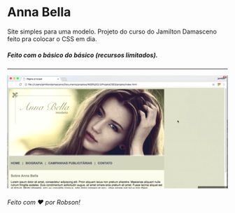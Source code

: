# Anna Bella
Site simples para uma modelo.
Projeto do curso do Jamilton Damasceno feito pra colocar o CSS em dia. 

<h5>Feito com o básico do básico (recursos limitados).</h5>

<hr>

<p align="center">
	<img alt="exemplo" src="github/exemplo.PNG" witdh="50%">
</p>

<h6>Feito com ♥ por Robson!</h6>
